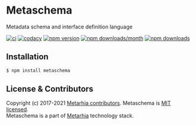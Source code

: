 # Metaschema

Metadata schema and interface definition language

[![ci](https://github.com/metarhia/metaschema/workflows/Testing%20CI/badge.svg)](https://github.com/metarhia/metaschema/actions?query=workflow%3A%22Testing+CI%22+branch%3Amaster)
[![codacy](https://api.codacy.com/project/badge/Grade/0a526fd6dda54e5c9d494848415926b8)](https://www.codacy.com/app/metarhia/metaschema)
[![npm version](https://badge.fury.io/js/metaschema.svg)](https://badge.fury.io/js/metaschema)
[![npm downloads/month](https://img.shields.io/npm/dm/metaschema.svg)](https://www.npmjs.com/package/metaschema)
[![npm downloads](https://img.shields.io/npm/dt/metaschema.svg)](https://www.npmjs.com/package/metaschema)

## Installation

```bash
$ npm install metaschema
```

## License & Contributors

Copyright (c) 2017-2021 [Metarhia contributors](https://github.com/metarhia/metaschema/graphs/contributors).
Metaschema is [MIT licensed](./LICENSE).\
Metaschema is a part of [Metarhia](https://github.com/metarhia) technology stack.
